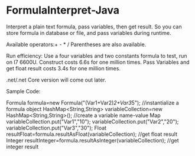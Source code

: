 # FormulaInterpret-Java
Interpret a plain text formula, pass variables, then get result.
So you can store formula in database or file, and pass variables during runtime.

Available operators:+ - * /
Parentheses are also available.

Run efficiency:
Use a four variables and two constants formula to test, run on I7 6600U.
Construct costs 6.6s for one million times.
Pass Variables and get float result costs 3.4s for one million times.

.net/.net Core version will come out later.

Sample Code:

Formula formula=new Formula("(Var1+Var2)*2+Var3*5"); //instantialize a formula object
HashMap<String,String> variableCollection=new HashMap<String,String>(); //create a variable name-value Map
variableCollection.put("Var1","10");
variableCollection.put("Var2","20");
variableCollection.put("Var3","30");
Float resultFloat=formula.resultAsFloat(variableCollection);  //get float result
Integer resultInteger=formula.resultAsInteger(variableCollection);  //get integer result
